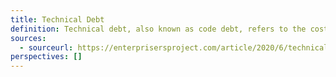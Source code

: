 ```yaml
---
title: Technical Debt
definition: Technical debt, also known as code debt, refers to the cost or consequences of prioritizing speed or ease of implementation over quality. In software development, this can mean making coding or design decisions that will need to be addressed in the future in order to get a viable solution into production sooner. While often necessary in the short term, this debt can add up and become more problematic or expensive over time.
sources:
  - sourceurl: https://enterprisersproject.com/article/2020/6/technical-debt-explained-plain-english
perspectives: []
---
```

